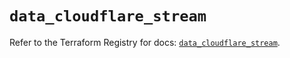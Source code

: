 # `data_cloudflare_stream`

Refer to the Terraform Registry for docs: [`data_cloudflare_stream`](https://registry.terraform.io/providers/cloudflare/cloudflare/5.7.0/docs/data-sources/stream).
